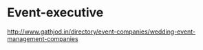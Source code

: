 # Event-executive
http://www.gathjod.in/directory/event-companies/wedding-event-management-companies
